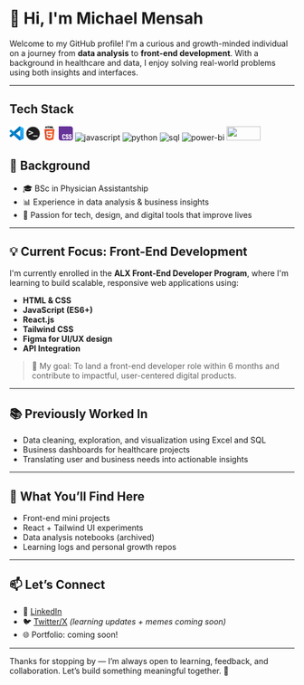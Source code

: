 # 👋 Hi, I'm Michael Mensah

Welcome to my GitHub profile! I'm a curious and growth-minded individual on a journey from **data analysis** to **front-end development**. With a background in healthcare and data, I enjoy solving real-world problems using both insights and interfaces.

---

## Tech Stack
<img src="https://raw.githubusercontent.com/github/explore/80688e429a7d4ef2fca1e82350fe8e3517d3494d/topics/visual-studio-code/visual-studio-code.png" alt="vs-code" width="25" height="25"></img>
<img src="https://raw.githubusercontent.com/github/explore/80688e429a7d4ef2fca1e82350fe8e3517d3494d/topics/terminal/terminal.png" alt="terminal" width="25" height="25"></img>
<img src="https://raw.githubusercontent.com/github/explore/80688e429a7d4ef2fca1e82350fe8e3517d3494d/topics/html/html.png" alt="html-5" width="25" height="25"></img>
<img src="https://raw.githubusercontent.com/github/explore/80688e429a7d4ef2fca1e82350fe8e3517d3494d/topics/css/css.png" alt="css-3" width="25" height="25"></img>
<img src="https://github.com/user-attachments/assets/02e079a2-8b9c-46e8-8ea8-8c69ba9ba5ae" alt="javascript" width="25" height="25"></img>
<img src="https://github.com/user-attachments/assets/d6d47523-653b-4f5e-801e-31568fb9453c" alt="python" width="25" height="25"></img>
<img src="https://github.com/user-attachments/assets/f77085d2-1b84-4cea-92e0-f0837cda4661" alt="sql" width="25" height="25"></img>
<img src="https://github.com/user-attachments/assets/cfe46115-c005-4f92-bcc0-ec411856e9bf" alt="power-bi" width="25" height="25"></img>
<img src="https://github.com/user-attachments/assets/c176dea2-2cc3-4f68-9a9f-612000a65782" alt="" width="60" height="25"></img>

## 💼 Background


- 🎓 BSc in Physician Assistantship
- 📊 Experience in data analysis & business insights
- 🧠 Passion for tech, design, and digital tools that improve lives

---

## 💡 Current Focus: Front-End Development

I'm currently enrolled in the **ALX Front-End Developer Program**, where I'm learning to build scalable, responsive web applications using:

- **HTML & CSS**
- **JavaScript (ES6+)**
- **React.js**
- **Tailwind CSS**
- **Figma for UI/UX design**
- **API Integration**

> 🧭 My goal: To land a front-end developer role within 6 months and contribute to impactful, user-centered digital products.

---

## 📚 Previously Worked In

- Data cleaning, exploration, and visualization using Excel and SQL
- Business dashboards for healthcare projects
- Translating user and business needs into actionable insights

---

## 🚀 What You’ll Find Here

- Front-end mini projects
- React + Tailwind UI experiments
- Data analysis notebooks (archived)
- Learning logs and personal growth repos

---

## 📫 Let’s Connect

- 💼 [LinkedIn](https://www.linkedin.com/in/michael-boateng-mensah)
- 🐦 [Twitter/X](https://x.com/b_mykke) *(learning updates + memes coming soon)*
- 🌐 Portfolio: coming soon!

---

Thanks for stopping by — I’m always open to learning, feedback, and collaboration. Let’s build something meaningful together. 🚀
